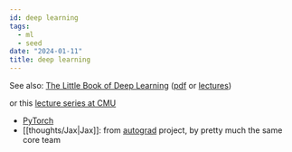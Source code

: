```yaml
---
id: deep learning
tags:
  - ml
  - seed
date: "2024-01-11"
title: deep learning
---
```


See also: [The Little Book of Deep Learning](/books#2024) ([pdf](https://fleuret.org/public/lbdl.pdf) or [lectures](https://fleuret.org/dlc/))

or this [lecture series at CMU](https://dlsyscourse.org/lectures/)

- [PyTorch](https://pytorch.org/)
- [[thoughts/Jax|Jax]]: from [autograd](https://github.com/HIPS/autograd) project, by pretty much the same core team
